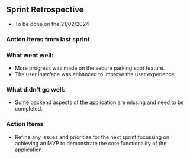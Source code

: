 ## Sprint Retrospective

- To be done on the 21/02/2024

### Action Items from last sprint

### What went well:
- More progress was made on the secure parking spot feature.
- The user interface was enhanced to improve the user experience.

### What didn't go well:
- Some backend aspects of the application are missing and need to be completed.

### Action Items

- Refine any issues and prioritize for the next sprint focussing on achieving an MVP to demonstrate the core functionality of the application.

